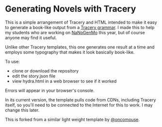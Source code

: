 # Generating Novels with Tracery

This is a simple arrangement of Tracery and HTML intended to make it easy to generate a book-like output from a [Tracery grammar](https://github.com/galaxykate/tracery). I made this to help my students who are working on [NaNoGenMo](https://www.github.com/nanogenmo) this year, but of course anyone may find it useful. 

Unlike other Tracery templates, this one generates one result at a time and employs some typography that makes it look basically book-like.

To use:

 - clone or download the repository
 - edit the story.json file 
 - view hydra.html in a web browser to see if it worked

Errors will appear in your browser's console.

In its current version, the template pulls code from CDNs, including Tracery itself, so you'll need to be connected to the Internet for this to work. I may change this later.
 
This is forked from a similar light weight template by [@oncomouse](https://github.com/oncomouse).

